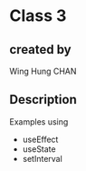 # Class 3
## created by 
Wing Hung CHAN
## Description
Examples using
- useEffect
- useState
- setInterval
